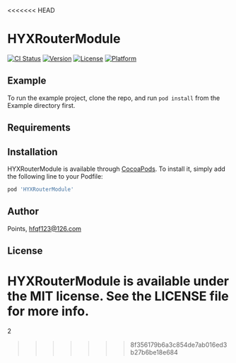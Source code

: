 <<<<<<< HEAD
# HYXRouterModule

[![CI Status](https://img.shields.io/travis/Points/HYXRouterModule.svg?style=flat)](https://travis-ci.org/Points/HYXRouterModule)
[![Version](https://img.shields.io/cocoapods/v/HYXRouterModule.svg?style=flat)](https://cocoapods.org/pods/HYXRouterModule)
[![License](https://img.shields.io/cocoapods/l/HYXRouterModule.svg?style=flat)](https://cocoapods.org/pods/HYXRouterModule)
[![Platform](https://img.shields.io/cocoapods/p/HYXRouterModule.svg?style=flat)](https://cocoapods.org/pods/HYXRouterModule)

## Example

To run the example project, clone the repo, and run `pod install` from the Example directory first.

## Requirements

## Installation

HYXRouterModule is available through [CocoaPods](https://cocoapods.org). To install
it, simply add the following line to your Podfile:

```ruby
pod 'HYXRouterModule'
```

## Author

Points, hfqf123@126.com

## License

HYXRouterModule is available under the MIT license. See the LICENSE file for more info.
=======
2
>>>>>>> 8f356179b6a3c854de7ab016ed3b27b6be18e684
